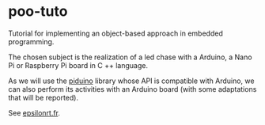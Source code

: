 # poo-tuto

Tutorial for implementing an object-based approach in embedded programming.

The chosen subject is the realization of a led chase with a Arduino, a Nano Pi or Raspberry Pi board in C ++ language. 

As we will use the [piduino](https://github.com/epsilonrt/piduino) library whose API is compatible with Arduino, we can also perform its activities with an Arduino board (with some adaptations that will be reported).

See [epsilonrt.fr](https://epsilonrt.fr/2019/02/programmation-orientee-objets-en-embarque).
